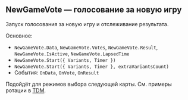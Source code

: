 ## NewGameVote — голосование за новую игру

Запуск голосования за новую игру и отслеживание результата.

Основное:
- `NewGameVote.Data`, `NewGameVote.Votes`, `NewGameVote.Result`, `NewGameVote.IsActive`, `NewGameVote.LapsedTime`
- `NewGameVote.Start({ Variants, Timer })`
- `NewGameVote.Start({ Variants, Timer }, extraVariantsCount)`
- События: `OnData`, `OnVote`, `OnResult`

Подойдёт для режимов выбора следующей карты. См. примеры ротации в [TDM](https://github.com/kkohno/PixelCombats.GameModes.TDM).


